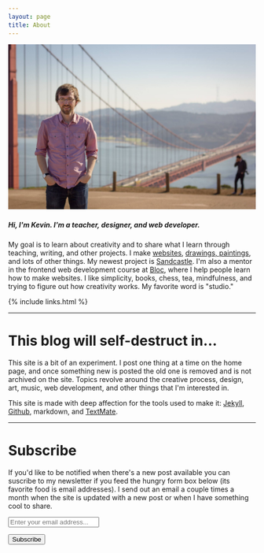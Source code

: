 ```yaml
---
layout: page
title: About
---
```


![Kevin](/img/kevin.jpg)

##### Hi, I'm Kevin. I'm a teacher, designer, and web developer.

My goal is to learn about creativity and to share what I learn through teaching, writing, and other projects. I make [websites](/projects), [drawings, paintings](/sketchbook), and lots of other things. My newest project is [Sandcastle](http://sandcastle.co). I'm also a mentor in the frontend web development course at [Bloc](http://bloc.io), where I help people learn how to make websites. I like simplicity, books, chess, tea, mindfulness, and trying to figure out how creativity works. My favorite word is "studio."

{% include links.html %}

---

# This blog will self-destruct in...

This site is a bit of an experiment. I post one thing at a time on the home page, and once something new is posted the old one is removed and is not archived on the site. Topics revolve around the creative process, design, art, music, web development, and other things that I'm interested in.

This site is made with deep affection for the tools used to make it: [Jekyll](http://jekyllrb.com), [Github](http://github.com), markdown, and [TextMate](http://macromates.com).

---

# Subscribe

If you'd like to be notified when there's a new post available you can suscribe to my newsletter if you feed the hungry form box below (its favorite food is email addresses). I send out an email a couple times a month when the site is updated with a new post or when I have something cool to share.

<form action="https://tinyletter.com/kmcgillivray" method="post" target="popupwindow" onsubmit="window.open('https://tinyletter.com/kmcgillivray', 'popupwindow', 'scrollbars=yes,width=800,height=600');return true">
<p><input class="text-box" placeholder="Enter your email address..." type="text" name="email" id="tlemail" /></p>
<input type="hidden" value="1" name="embed"/><input class="button" type="submit" value="Subscribe" /></form>